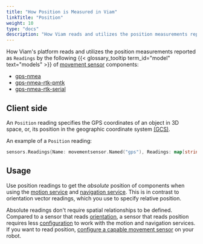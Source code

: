 ```yaml
---
title: "How Position is Measured in Viam"
linkTitle: "Position"
weight: 10
type: "docs"
description: "How Viam reads and utilizes the position measurements reported by some models of movement sensor."
---
```


How Viam's platform reads and utilizes the position measurements reported as `Readings` by the following {{< glossary_tooltip term_id="model" text="models" >}} of [movement sensor](/components/movement-sensor/) components:

- [gps-nmea](/components/movement-sensor/gps/gps-nmea/)
- [gps-nmea-rtk-pmtk](/components/movement-sensor/gps/gps-nmea-rtk-pmtk/)
- [gps-nmea-rtk-serial](/components/movement-sensor/gps/gps-nmea-rtk-serial/)

## Client side

An `Position` reading specifies the GPS coordinates of an object in 3D space, or, its position in the geographic coordinate system [(GCS)](https://en.wikipedia.org/wiki/Geographic_coordinate_system).

An example of a `Position` reading:

``` go
sensors.Readings{Name: movementsensor.Named("gps"), Readings: map[string]interface{}{"a": 4.5, "b": 5.6, "c": 6.7}}
```
<!-- ## Server side
TODO: add terminal output or short code snippet -->

## Usage

Use position readings to get the *absolute* position of components when using the [motion service](/services/motion/) and [navigation service](/services/navigation/).
This is in contrast to orientation vector readings, which you use to specify relative position.

Absolute readings don't require spatial relationships to be defined.
Compared to a sensor that reads [orientation](/services/navigation/orientation/), a sensor that reads position requires less [configuration](/manage/configuration/) to work with the motion and navigation services.
If you want to read position, [configure a capable movement sensor](/components/movement-sensor/#configuration) on your robot.
